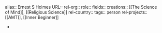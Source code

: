 alias:: Ernest S Holmes
URL::
rel-org::
role::
fields::
creations:: [[The Science of Mind]], [[Religious Science]]
rel-country::
tags:: person
rel-projects:: [[AMT]], [[Inner Beginner]]



-
